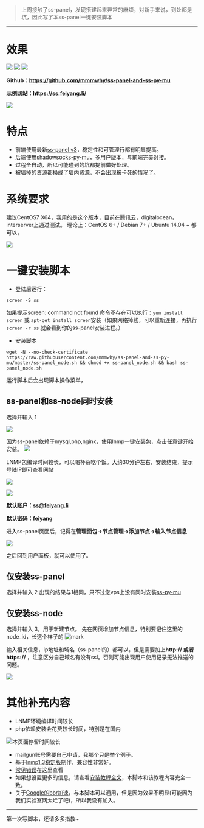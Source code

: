> 上周接触了ss-panel，发现搭建起来异常的麻烦，对新手来说，到处都是坑，因此写了本ss-panel一键安装脚本

---

# 效果
![](http://cdn.mmmxcc.cn/blog/20170509/191015542.png)
![](http://cdn.mmmxcc.cn/blog/20170509/191042466.png)
![](http://cdn.mmmxcc.cn/blog/20170509/191103228.png)

**Github：https://github.com/mmmwhy/ss-panel-and-ss-py-mu**

**示例网站：https://ss.feiyang.li/**

![](http://cdn.mmmxcc.cn/blog/20170509/215724204.png)

# 特点
- 前端使用最新[ss-panel v3](https://github.com/orvice/ss-panel)，稳定性和可管理行都有明显提高。
- 后端使用[shadowsocks-py-mu](https://github.com/fsgmhoward/shadowsocks-py-mu)，多用户版本，与前端完美对接。
- 过程全自动，所以可能碰到的坑都提前做好处理。
- 被墙掉的资源都换成了墙内资源，不会出现被卡死的情况了。

# 系统要求
建议CentOS7 X64，我用的是这个版本，目前在腾讯云，digitalocean，interserver上通过测试。
理论上：CentOS 6+ / Debian 7+ / Ubuntu 14.04 +  都可以，

![](http://cdn.mmmxcc.cn/blog/20170510/094150095.png)
# 一键安装脚本
- 登陆后运行：
```
screen -S ss
```
如果提示screen: command not found 命令不存在可以执行：`yum install screen` 或 `apt-get install screen`安装（如果网络掉线，可以重新连接，再执行 `screen -r ss` 就会看到你的ss-panel安装进程。）
- 安装脚本
```
wget -N --no-check-certificate https://raw.githubusercontent.com/mmmwhy/ss-panel-and-ss-py-mu/master/ss-panel_node.sh && chmod +x ss-panel_node.sh && bash ss-panel_node.sh
```

运行脚本后会出现脚本操作菜单，
## ss-panel和ss-node同时安装
选择并输入 1 

![](http://cdn.mmmxcc.cn/blog/20170509/214909086.png)



因为ss-panel依赖于mysql,php,nginx，使用lnmp一键安装包，点击任意键开始安装。
![](http://cdn.mmmxcc.cn/blog/20170510/102436162.png)

LNMP包编译时间较长，可以喝杯茶吃个饭。大约30分钟左右，安装结束，提示登陆IP即可查看网站

![](http://cdn.mmmxcc.cn/blog/20170510/102100972.png)

![](http://cdn.mmmxcc.cn/blog/20170510/101919599.png)

**默认账户：ss@feiyang.li**

**默认密码：feiyang**



进入ss-panel页面后，记得在**管理面包->节点管理->添加节点->输入节点信息**

![](http://cdn.mmmxcc.cn/blog/20170510/085511290.png)

之后回到用户面板，就可以使用了。

## 仅安装ss-panel
选择并输入 2 
出现的结果与1相同，只不过您vps上没有同时安装[ss-py-mu](https://github.com/fsgmhoward/shadowsocks-py-mu)
## 仅安装ss-node
选择并输入 3，用于新建节点。
先在网页增加节点信息，特别要记住这里的node_id，长这个样子的
![mark](http://cdn.mmmxcc.cn/blog/20170509/221038086.png)

输入相关信息，ip地址和域名（ss-panel的）都可以，但是需要加上**http:// 或者 https://** ，注意区分自己域名有没有ssl。否则可能出现用户使用记录无法推送的问题。

![](http://cdn.mmmxcc.cn/blog/20170509/221216262.png)

# 其他补充内容
- LNMP环境编译时间较长
- php依赖安装会花费较长时间，特别是在国内

![本页面停留时间较长](http://cdn.mmmxcc.cn/blog/20170510/101054745.png)

- mailgun账号需要自己申请，我那个只是举个例子。
- 基于[lnmp1.3稳定版](https://lnmp.org/)制作，兼容性非常好。
- [常见错误](http://feiyang.li/2017/05/03/ss-panel/index.html#常见错误)在这里查看
- 如果想设置更多的信息，请查看[安装教程全文](http://feiyang.li/2017/05/05/ss-panel-full/index.html)，本脚本和该教程内容完全一致。
- 关于[Google的bbr加速](http://feiyang.li/2017/05/05/ss-panel-full/index.html#谷歌BBR加速)，与本脚本可以通用，但是因为效果不明显(可能因为我们实验室网太烂了吧)，所以我没有加入。

---

第一次写脚本，还请多多指教~
